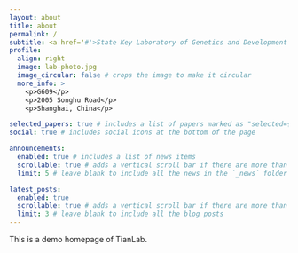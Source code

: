 ```yaml
---
layout: about
title: about
permalink: /
subtitle: <a href='#'>State Key Laboratory of Genetics and Development of Complex Phenotypes, Department of Computational Biology, School of Life Sciences, Fudan University</a>
profile:
  align: right
  image: lab-photo.jpg
  image_circular: false # crops the image to make it circular
  more_info: >
    <p>G609</p>
    <p>2005 Songhu Road</p>
    <p>Shanghai, China</p>

selected_papers: true # includes a list of papers marked as "selected={true}"
social: true # includes social icons at the bottom of the page

announcements:
  enabled: true # includes a list of news items
  scrollable: true # adds a vertical scroll bar if there are more than 3 news items
  limit: 5 # leave blank to include all the news in the `_news` folder

latest_posts:
  enabled: true
  scrollable: true # adds a vertical scroll bar if there are more than 3 new posts items
  limit: 3 # leave blank to include all the blog posts
---
```


This is a demo homepage of TianLab.